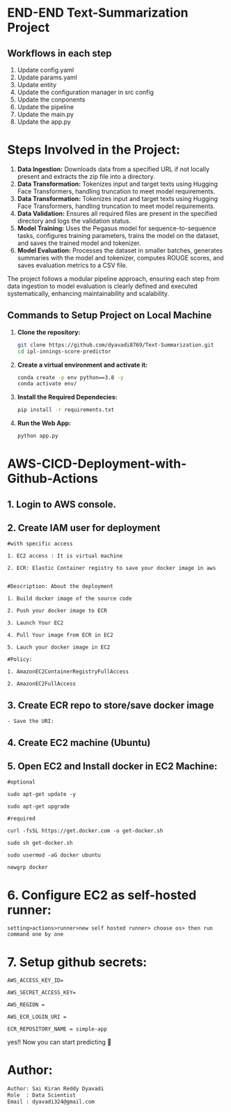 # END-END Text-Summarization Project

## Workflows in each step

1. Update config.yaml
2. Update params.yaml
3. Update entity
4. Update the configuration manager in src config
5. Update the conponents
6. Update the pipeline
7. Update the main.py
8. Update the app.py


# Steps Involved in the Project:

1. **Data Ingestion:** Downloads data from a specified URL if not locally present and extracts the zip file into a directory.
2. **Data Transformation:** Tokenizes input and target texts using Hugging Face Transformers, handling truncation to meet model requirements.
2. **Data Transformation:** Tokenizes input and target texts using Hugging Face Transformers, handling truncation to meet model requirements.
3. **Data Validation:** Ensures all required files are present in the specified directory and logs the validation status.
4. **Model Training:** Uses the Pegasus model for sequence-to-sequence tasks, configures training parameters, trains the model on the dataset, and saves the trained model and tokenizer.
5. **Model Evaluation:** Processes the dataset in smaller batches, generates summaries with the model and tokenizer, computes ROUGE scores, and saves evaluation metrics to a CSV file.

The project follows a modular pipeline approach, ensuring each step from data ingestion to model evaluation is clearly defined and executed systematically, enhancing maintainability and scalability.


## Commands to Setup Project on Local Machine

1. **Clone the repository:**
   ```bash
   git clone https://github.com/dyavadi8769/Text-Summarization.git
   cd ipl-innings-score-predictor

2.  **Create a virtual environment and activate it:**
    ```bash
    conda create -p env python==3.8 -y
    conda activate env/ 

3.  **Install the Required Dependecies:**
    ```bash
    pip install -r requirements.txt

4. **Run the Web App:**
    ```bash
    python app.py

# AWS-CICD-Deployment-with-Github-Actions

## 1. Login to AWS console.

## 2. Create IAM user for deployment

	#with specific access

	1. EC2 access : It is virtual machine

	2. ECR: Elastic Container registry to save your docker image in aws


	#Description: About the deployment

	1. Build docker image of the source code

	2. Push your docker image to ECR

	3. Launch Your EC2 

	4. Pull Your image from ECR in EC2

	5. Lauch your docker image in EC2

	#Policy:

	1. AmazonEC2ContainerRegistryFullAccess

	2. AmazonEC2FullAccess

	
## 3. Create ECR repo to store/save docker image
    - Save the URI: 
	
## 4. Create EC2 machine (Ubuntu) 

## 5. Open EC2 and Install docker in EC2 Machine:
	
	
	#optional

	sudo apt-get update -y

	sudo apt-get upgrade
	
	#required

	curl -fsSL https://get.docker.com -o get-docker.sh

	sudo sh get-docker.sh

	sudo usermod -aG docker ubuntu

	newgrp docker
	
# 6. Configure EC2 as self-hosted runner:
    setting>actions>runner>new self hosted runner> choose os> then run command one by one


# 7. Setup github secrets:

    AWS_ACCESS_KEY_ID=

    AWS_SECRET_ACCESS_KEY=

    AWS_REGION = 

    AWS_ECR_LOGIN_URI = 

    ECR_REPOSITORY_NAME = simple-app

yes!! Now you can start predicting 🙂

# Author:

```bash
Author: Sai Kiran Reddy Dyavadi
Role  : Data Scientist
Email : dyavadi324@gmail.com
```
